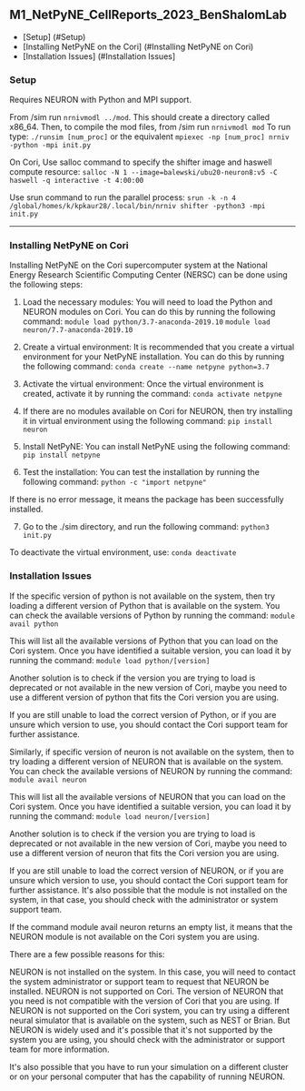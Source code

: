 ## M1_NetPyNE_CellReports_2023_BenShalomLab

- [Setup] (#Setup)
- [Installing NetPyNE on the Cori] (#Installing NetPyNE on Cori)
- [Installation Issues] (#Installation Issues]

### Setup 

Requires NEURON with Python and MPI support.

From /sim run `nrnivmodl ../mod`. This should create a directory called x86_64.
Then, to compile the mod files, from /sim run `nrnivmodl mod`
To run type: `./runsim [num_proc]` or the equivalent `mpiexec -np [num_proc] nrniv -python -mpi init.py`

On Cori, 
Use salloc command to specify the shifter image and haswell compute resource: 
`salloc -N 1 --image=balewski/ubu20-neuron8:v5 -C haswell -q interactive -t 4:00:00`

Use srun command to run the parallel process:
`srun -k -n 4 /global/homes/k/kpkaur28/.local/bin/nrniv shifter -python3 -mpi init.py`

-----------------------------------------

### Installing NetPyNE on Cori

Installing NetPyNE on the Cori supercomputer system at the National Energy Research Scientific Computing Center (NERSC) can be done using the following steps:

1. Load the necessary modules: You will need to load the Python and NEURON modules on Cori. You can do this by running the following command:
`module load python/3.7-anaconda-2019.10`
`module load neuron/7.7-anaconda-2019.10`

2. Create a virtual environment: It is recommended that you create a virtual environment for your NetPyNE installation. You can do this by running the following command:
`conda create --name netpyne python=3.7`

3. Activate the virtual environment: Once the virtual environment is created, activate it by running the command:
`conda activate netpyne`

4. If there are no modules available on Cori for NEURON, then try installing it in virtual environment using the following command:
`pip install neuron`

5. Install NetPyNE: You can install NetPyNE using the following command:
`pip install netpyne`

6. Test the installation: You can test the installation by running the following command:
`python -c "import netpyne"`

If there is no error message, it means the package has been successfully installed. 

7. Go to the ./sim directory, and run the following command: 
`python3 init.py`

To deactivate the virtual environment, use:
`conda deactivate`

### Installation Issues

If the specific version of python is not available on the system, then try loading a different version of Python that is available on the system. You can check the available versions of Python by running the command:
`module avail python`

This will list all the available versions of Python that you can load on the Cori system. Once you have identified a suitable version, you can load it by running the command:
`module load python/[version]`

Another solution is to check if the version you are trying to load is deprecated or not available in the new version of Cori, maybe you need to use a different version of python that fits the Cori version you are using.

If you are still unable to load the correct version of Python, or if you are unsure which version to use, you should contact the Cori support team for further assistance.

Similarly, if specific version of neuron is not available on the system, then to try loading a different version of NEURON that is available on the system. You can check the available versions of NEURON by running the command:
`module avail neuron`

This will list all the available versions of NEURON that you can load on the Cori system. Once you have identified a suitable version, you can load it by running the command:
`module load neuron/[version]`

Another solution is to check if the version you are trying to load is deprecated or not available in the new version of Cori, maybe you need to use a different version of neuron that fits the Cori version you are using.

If you are still unable to load the correct version of NEURON, or if you are unsure which version to use, you should contact the Cori support team for further assistance.
It's also possible that the module is not installed on the system, in that case, you should check with the administrator or system support team.

If the command module avail neuron returns an empty list, it means that the NEURON module is not available on the Cori system you are using.

There are a few possible reasons for this:

NEURON is not installed on the system. In this case, you will need to contact the system administrator or support team to request that NEURON be installed.
NEURON is not supported on Cori.
The version of NEURON that you need is not compatible with the version of Cori that you are using.
If NEURON is not supported on the Cori system, you can try using a different neural simulator that is available on the system, such as NEST or Brian. But NEURON is widely used and it's possible that it's not supported by the system you are using, you should check with the administrator or support team for more information.

It's also possible that you have to run your simulation on a different cluster or on your personal computer that has the capability of running NEURON.
